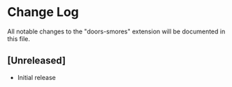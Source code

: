 # Change Log

All notable changes to the "doors-smores" extension will be documented in this file.


## [Unreleased]

- Initial release
